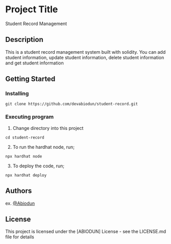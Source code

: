 # Project Title
Student Record Management

## Description
This is a student record management system built with solidity. You can add student information, update student information, delete student information and get student information

## Getting Started

### Installing
```
git clone https://github.com/devabiodun/student-record.git
```

### Executing program
1. Change directory into this project
```
cd student-record
```
2. To run the hardhat node, run;
```
npx hardhat node
```
3. To deploy the code, run;
```
npx hardhat deploy
```

## Authors
ex. [@Abiodun](https://twitter.com/_abiodunAwoyemi)

## License

This project is licensed under the [ABIODUN] License - see the LICENSE.md file for details
